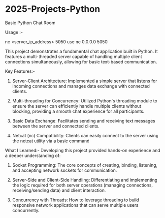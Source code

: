 # 2025-Projects-Python
Basic Python Chat Room

Usage :-

nc <server_ip_address> 5050
use nc 0.0.0.0 5050

This project demonstrates a fundamental chat application built in Python. It features a multi-threaded server capable of handling multiple client connections simultaneously, allowing for basic text-based communication.

Key Features:-
1. Server-Client Architecture: Implemented a simple server that listens for incoming connections and manages data exchange with connected clients.

2. Multi-threading for Concurrency: Utilized Python's threading module to ensure the server can efficiently handle multiple clients without blocking, providing a smooth chat experience for all participants.

3. Basic Data Exchange: Facilitates sending and receiving text messages between the server and connected clients.

4. Netcat (nc) Compatibility: Clients can easily connect to the server using the netcat utility via a basic command

What I Learned:-
Developing this project provided hands-on experience and a deeper understanding of:

1. Socket Programming: The core concepts of creating, binding, listening, and accepting network sockets for communication.

2. Server-Side and Client-Side Handling: Differentiating and implementing the logic required for both server operations (managing connections, receiving/sending data) and client interaction.

3. Concurrency with Threads: How to leverage threading to build responsive network applications that can serve multiple users concurrently.
